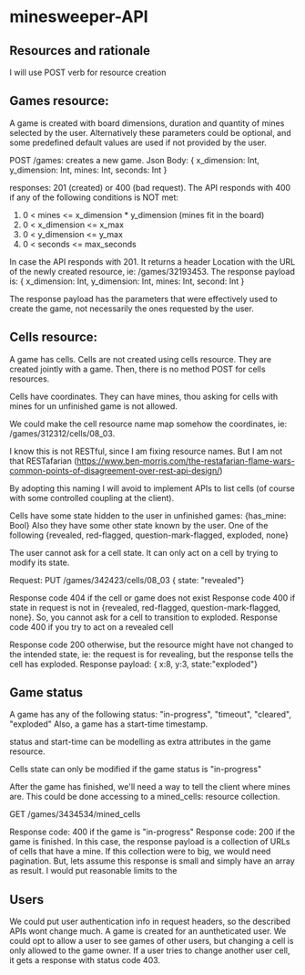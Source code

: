 # minesweeper-API

## Resources and rationale

I will use POST verb for resource creation

## Games resource:
A game is created with board dimensions, duration and quantity of mines selected by the user. Alternatively these parameters could be optional, and some predefined default values are used if not provided by the user.

POST /games: creates a new game.
Json Body:
{
	x_dimension: Int,
	y_dimension: Int, 
	mines: Int,
	seconds: Int
}

responses: 201 (created) or 400 (bad request). 
The API responds with 400 if any of the following conditions is NOT met:
1. 0 < mines <= x_dimension * y_dimension (mines fit in the board)
2. 0 < x_dimension <= x_max
3. 0 < y_dimension <= y_max
4. 0 < seconds <= max_seconds

In case the API responds with 201. It returns a header Location with the URL of the newly created resource, ie: /games/32193453. The response payload is:
{
	x_dimension: Int,
	y_dimension: Int, 
	mines: Int,
	second: Int
}

The response payload has the parameters that were effectively used to create the game, not necessarily the ones requested by the user.

## Cells resource:
A game has cells. Cells are not created using cells resource. They are created jointly with a game. Then, there is no method POST for cells resources.

Cells have coordinates. They can have mines, thou asking for cells with mines for un unfinished game is not allowed.

We could make the cell resource name map somehow the coordinates, ie: /games/312312/cells/08_03. 

I know this is not RESTful, since I am fixing resource names. But I am not that RESTafarian (https://www.ben-morris.com/the-restafarian-flame-wars-common-points-of-disagreement-over-rest-api-design/)

By adopting this naming I will avoid to implement APIs to list cells (of course with some controlled coupling at the client).

Cells have some state hidden to the user in unfinished games: {has_mine: Bool}
Also they have some other state known by the user. One of the following {revealed, red-flagged, question-mark-flagged, exploded, none}

The user cannot ask for a cell state. It can only act on a cell by trying to modify its state.

Request: 
PUT /games/342423/cells/08_03
{ state: "revealed"}

Response code 404 if the cell or game does not exist
Response code 400 if state in request is not in {revealed, red-flagged, question-mark-flagged, none}.
	So, you cannot ask for a cell to transition to exploded.
Response code 400 if you try to act on a revealed cell

Response code 200 otherwise, but the resource might have not changed to the intended state, ie: the request is for revealing, but the response tells the cell has exploded.
Response payload:
{ x:8, y:3, state:"exploded"}

## Game status
A game has any of the following status: "in-progress", "timeout", "cleared", "exploded"
Also, a game has a start-time timestamp.

status and start-time can  be modelling as extra attributes in the game resource.

Cells state can only be modified if the game status is "in-progress"

After the game has finished, we'll need a way to tell the client where mines are. This could be done accessing to a mined_cells: resource collection.

GET /games/3434534/mined_cells

Response code: 400 if the game is "in-progress"
Response code: 200 if the game is finished. In this case, the response payload is a collection of URLs of cells that have a mine. If this collection were to big, we would need pagination. But, lets assume this response is small and simply have an array as result.
I would put reasonable limits to the 

## Users
We could put user authentication info in request headers, so the described APIs wont change much.
A game is created for an auntheticated user. We could opt to allow a user to see games of other users, but changing a cell is only allowed to the game owner. If a user tries to change another user cell, it gets a response with status code 403.
